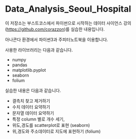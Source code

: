 # Data_Analysis_Seoul_Hospital

이 저장소는 부스트코스에서 파이썬으로 시작하는 데이터 사이언스 강의(https://github.com/corazzon)를 실습한 내용입니다.

아나콘다 환경에서 파이썬3과 주피터노트북을 이용합니다.

사용한 라이브러리는 다음과 같습니다.
- numpy
- pandas
- matplotlib.pyplot
- seaborn
- folium

실습한 내용은 다음과 같습니다.

- 결측치 찾고 제거하기
- 수치 데이터 요약하기
- 문자열 데이터 요약하기
- 특정 column 별로 개수 세기,
- 위도,경도를 scatterplot로 표현 (seaborn)
- 위,경도와 주소데이터로 지도에 표현하기  (folium)

